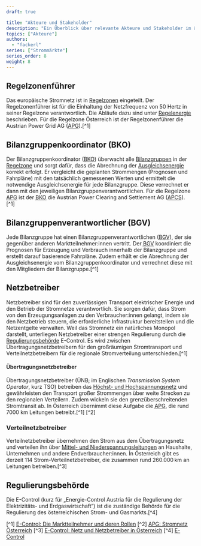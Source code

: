 ```yaml
---
draft: true

title: "Akteure und Stakeholder"
description: "Ein Überblick über relevante Akteure und Stakeholder im österreichischen Energiesystem."
topics: ["Akteure"]
authors:
  - "fackerl"
series: ["Strommärkte"]
series_order: 8
weight: 8
---
```


## Regelzonenführer

Das europäische Stromnetz ist in [Regelzonen](./wissen/regelzonen/index.md) eingeteilt. Der Regelzonenführer ist für die Einhaltung der Netzfrequenz von 50 Hertz in seiner Regelzone verantwortlich. Die Abläufe dazu sind unter [Regelenergie](./wissen/regelenergie/index.md) beschrieben. Für die Regelzone Österreich ist der Regelzonenführer die Austrian Power Grid AG (<abbr title="Austrian Power Grid">APG</abbr>).[^1]

## Bilanzgruppenkoordinator (BKO)

Der Bilanzgruppenkoordinator (<abbr title="Bilanzgruppenkoordinator">BKO</abbr>) überwacht alle [Bilanzgruppen](./wissen/bilanzgruppen/index.md) in der [Regelzone](./wissen/Strommarktmodell/index.md) und sorgt dafür, dass die Abrechnung der [Ausgleichsenergie](./wissen/bilanzgruppen/index.md) korrekt erfolgt. Er vergleicht die geplanten Strommengen (Prognosen und Fahrpläne) mit den tatsächlich gemessenen Werten und ermittelt die notwendige Ausgleichsenergie für jede Bilanzgruppe. Diese verrechnet er dann mit den jeweiligen Bilanzgruppenverantwortlichen. Für die Regelzone <abbr title="Austrian Power Grid">APG</abbr> ist der <abbr title="Bilanzgruppenkoordinator">BKO</abbr> die Austrian Power Clearing and Settlement AG (<abbr title="Austrian Power Clearing and Settlement">APCS</abbr>). [^1]

## Bilanzgruppenverantwortlicher (BGV)

Jede Bilanzgruppe hat einen Bilanzgruppenverantwortlichen (<abbr title="Bilanzgruppenverantwortlicher">BGV</abbr>), der sie gegenüber anderen Marktteilnehmer:innen vertritt. Der <abbr title="Bilanzgruppenverantwortlicher">BGV</abbr> koordiniert die Prognosen für Erzeugung und Verbrauch innerhalb der Bilanzgruppe und erstellt darauf basierende Fahrpläne. Zudem erhält er die Abrechnung der Ausgleichsenergie vom Bilanzgruppenkoordinator und verrechnet diese mit den Mitgliedern der Bilanzgruppe.[^1]

## Netzbetreiber

Netzbetreiber sind für den zuverlässigen Transport elektrischer Energie und den Betrieb der Stromnetze verantwortlich. Sie sorgen dafür, dass Strom von den Erzeugungsanlagen zu den Verbraucher:innen gelangt, indem sie den Netzbetrieb steuern, die erforderliche Infrastruktur bereitstellen und die Netzentgelte verwalten. Weil das Stromnetz ein natürliches Monopol darstellt, unterliegen Netzbetreiber einer strengen Regulierung durch die [Regulierungsbehörde](#regulierungsbehörde) E-Control. Es wird zwischen Übertragungsnetzbetreibern für den großräumigen Stromtransport und Verteilnetzbetreibern für die regionale Stromverteilung unterschieden.[^1]

#### Übertragungsnetzbetreiber

Übertragungsnetzbetreiber (ÜNB; im Englischen _Transmission System Operator_, kurz TSO) betreiben das [Höchst- und Hochspannungsnetz](./wissen/strommärkte/index.md) und gewährleisten den Transport großer Strommengen über weite Strecken zu den regionalen Verteilern. Zudem wickeln sie den grenzüberschreitenden Stromtransit ab. In Österreich übernimmt diese Aufgabe die <abbr title="Austrian Power Grid">APG</abbr>, die rund 7000 km Leitungen betreibt.[^1] [^2]

### Verteilnetzbetreiber

Verteilnetzbetreiber übernehmen den Strom aus dem Übertragungsnetz und verteilen ihn über [Mittel- und Niederspannungsleitungen](./wissen/strommärkte/index.md) an Haushalte, Unternehmen und andere Endverbraucher:innen. In Österreich gibt es derzeit 114 Strom-Verteilnetzbetreiber, die zusammen rund 260.000 km an Leitungen betreiben.[^3]

## Regulierungsbehörde

Die E-Control (kurz für „Energie-Control Austria für die Regulierung der Elektrizitäts- und Erdgaswirtschaft“) ist die zuständige Behörde für die Regulierung des österreichischen Strom- und Gasmarkts.[^4]

[^1] [E-Control: Die Marktteilnehmer und deren Rollen](https://www.e-control.at/marktteilnehmer/strom/strommarkt/marktteilnehmer)
[^2] [APG: Stromnetz Österreich](https://www.apg.at/stromnetz/stromnetz-oesterreich/)
[^3] [E-Control: Netz und Netzbetreiber in Österreich](https://www.e-control.at/konsumenten/netz-und-netzbetreiber-in-oesterreich)
[^4] [E-Control](https://energie.gv.at/glossary/e-control)
